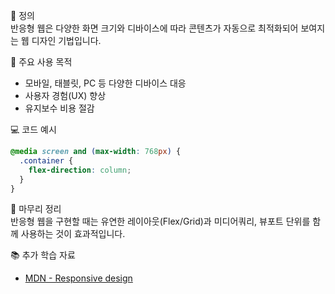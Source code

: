 📘 정의  
반응형 웹은 다양한 화면 크기와 디바이스에 따라 콘텐츠가 자동으로 최적화되어 보여지는 웹 디자인 기법입니다.

🎯 주요 사용 목적  
- 모바일, 태블릿, PC 등 다양한 디바이스 대응  
- 사용자 경험(UX) 향상  
- 유지보수 비용 절감

💻 코드 예시  
```css
@media screen and (max-width: 768px) {
  .container {
    flex-direction: column;
  }
}
```

🧩 마무리 정리  
반응형 웹을 구현할 때는 유연한 레이아웃(Flex/Grid)과 미디어쿼리, 뷰포트 단위를 함께 사용하는 것이 효과적입니다.

📚 추가 학습 자료  
- [MDN - Responsive design](https://developer.mozilla.org/ko/docs/Learn/CSS/CSS_layout/Responsive_Design)
